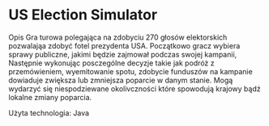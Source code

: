 # US Election Simulator

Opis
Gra turowa polegająca na zdobyciu 270 głosów elektorskich pozwalająa zdobyć fotel prezydenta USA. Początkowo gracz wybiera sprawy publiczne, jakimi będzie zajmował podczas swojej kampanii, Następnie wykonując posczególne decyzje takie jak podróż z przemówieniem, wyemitowanie spotu, zdobycie funduszów na kampanie dowiaduje zwiększa lub zmniejsza poparcie w danym stanie. Mogą wydarzyć się niespodziewane okolivczności które spowodują krajowy bądź lokalne zmiany poparcia.


Użyta technologia:
Java